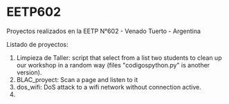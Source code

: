 # EETP602
Proyectos realizados en la EETP N°602 - Venado Tuerto - Argentina


Listado de proyectos:

1) Limpieza de Taller: script that select from a list two students to clean up our workshop in a random way (files "codigospython.py" is another version).
2) BLAC_proyect: Scan a page and listen to it
3) dos_wifi: DoS attack to a wifi network without connection active. 
4) 
